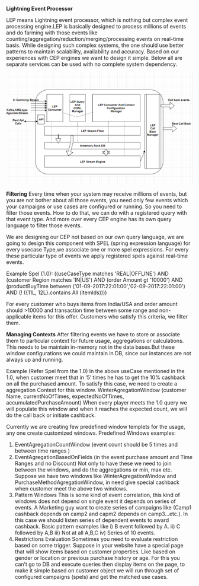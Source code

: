 
**Lightning Event Processor**

LEP means Lightning event processor, which is nothing but complex event processing engine.LEP is basically designed to process millions of events and do farming with those events like counting/aggregation/reduction/merging/processing events on real-time basis.
While designing such complex systems, the one should use better patterns to maintain scalability, availability and accuracy.
Based on our experiences with CEP engines we want to design it simple.
Below all are separate services can be used with no complete system dependency.

![Screenshot](image.png)

**Filtering**
Every time when your system may receive millions of events, but you are not bother about all those events, you need only few events which your campaigns or use cases are configured or running. So you need to filter those events.
How to do that, we can do with a registered query with that event type. And more over every CEP engine has its own query language to filter those events.

We are designing our CEP not based on our own query language, we are going to design this component with SPEL (spring expression language) for every usecase Type,we associate one or more spel expressions. For every these particular type of events we apply registered spels against real-time events.

Example Spel (1.0):
((useCaseType matches 'REAL|OFFLINE') AND (customer Region matches 'IN|US') 
AND (order Amount gt '10000') AND (productBuyTime between ('01-09-2017:22:01:00','02-09-2017:22:01:00')  
AND (! ({11L, 12L}.contains All (itemIds))))

For every customer who buys items from India/USA and order amount should >10000 and transaction time between some range and non-applicable items for this offer.
	Customers who satisfy this criteria, we filter them.

**Managing Contexts**
After filtering events we have to store or associate them to particular context for future usage, aggregations or calculations. This needs to be maintain in-memory not in the data bases.But these window configurations we could maintain in DB, since our instances are not always up and running.

Example (Refer Spel from the 1.0)
 In the above useCase mentioned in the 1.0, when customer meet that in ‘5’ times he has to get the 10% cashback on all the purchased amount.
To satisfy this case, we need to create a aggregation Context for this window.
WinterAgregationWindow (customer Name, currentNoOfTimes, expectedNoOfTimes, accumulatedPurchaseAmount)
When every player meets the 1.0 query we will populate this window and when it reaches the expected count, we will do the call back or initiate cashback.

Currently we are creating few predefined window templets for the usage, any one create customized windows.
Predefined Windows examples:
1)	EventAgregationCountWindow (event count should be 5 times and between time ranges )
2)	EventAgregationBasedOnFields (in the event purchase amount and Time Ranges and no Discount)
Not only to have these we need to join between the windows, and do the aggregations or min, max etc.
Suppose we have two windows like WinterAgregationWindow and PurchaseMethodAgregationWindow, in need give special cashback when customer meet the above two windows.
4) Pattern Windows
	This is some kind of event correlation, this kind of windows does not depend on single event it depends on series of events.
A Marketing guy want to create series of campaigns like (Camp1 cashback depends on camp2 and capm2 depends on camp3...etc.).
In this case we should listen series of dependent events to award cashback.
Basic pattern examples like 
i)	B event followed by A.
ii)	C followed by A,B
iii)	Not at all A,B,C
iv)	Series of 10 events.
5)  Restrictions Evaluation
	Sometimes you need to evaluate restriction based on some trigger.
Suppose in your website have a special page that will show items based on customer properties. Like based on gender or location or previous purchase history or age.
For this you can’t go to DB and execute queries then display items on the page, to make it simple based on customer object we will run through set of configured campaigns (spels) and get the matched use cases.









 






